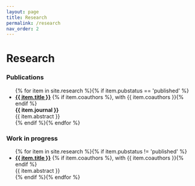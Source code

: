 ```yaml
---
layout: page
title: Research
permalink: /research
nav_order: 2
---
```


# Research

### Publications

<div class="research">
  <ul class="ul-research">
    {% for item in site.research %}{% if item.pubstatus == 'published' %}
      <li>
      <b><a href="{{ item.url }}">{{ item.title }}</a></b>
      {% if item.coauthors %}, with {{ item.coauthors }}{% endif %}<br/>
      <b>{{ item.journal }}</b>
      <br/>{{ item.abstract }}
      </li>
    {% endif %}{% endfor %}
  </ul>
</div>

### Work in progress

<div class="research">
  <ul class="ul-research">
    {% for item in site.research %}{% if item.pubstatus != 'published' %}
      <li>
      <b><a href="{{ item.url }}">{{ item.title }}</a></b>
      {% if item.coauthors %}, with {{ item.coauthors }}{% endif %}
      <br/>{{ item.abstract }}
      </li>
    {% endif %}{% endfor %}
  </ul>
</div>